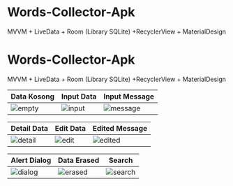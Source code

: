 # Words-Collector-Apk
MVVM + LiveData + Room (Library SQLite) +RecyclerView + MaterialDesign

# Words-Collector-Apk
MVVM + LiveData + Room (Library SQLite) +RecyclerView + MaterialDesign

| Data Kosong | Input Data | Input Message |
| ----------- | ---------- | ------------- |
| ![empty](https://github.com/AudiFaathirmansyahMashar/Words-Collector-Apk/blob/master/DataKosong.png) | ![input](https://github.com/AudiFaathirmansyahMashar/Words-Collector-Apk/blob/master/InputData.png) | ![message](https://github.com/AudiFaathirmansyahMashar/Words-Collector-Apk/blob/master/InputMessage.png) |

| Detail Data | Edit Data | Edited Message |
| ----------- | --------- | -------------- |
| ![detail](https://github.com/AudiFaathirmansyahMashar/Words-Collector-Apk/blob/master/DetailData.png) | ![edit](https://github.com/AudiFaathirmansyahMashar/Words-Collector-Apk/blob/master/EditData.png) | ![edited](https://github.com/AudiFaathirmansyahMashar/Words-Collector-Apk/blob/master/EditedMessage.png) |

| Alert Dialog | Data Erased | Search |
| ------------ | ----------- | ------ |
| ![dialog](https://github.com/AudiFaathirmansyahMashar/Words-Collector-Apk/blob/master/AlertDialog.png) | ![erased](https://github.com/AudiFaathirmansyahMashar/Words-Collector-Apk/blob/master/DataErased.png) | ![search](https://github.com/AudiFaathirmansyahMashar/Words-Collector-Apk/blob/master/Search.png) |
